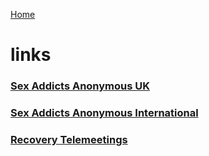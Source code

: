 [Home](index.md)

# links

### <a href="https://saauk.info/">Sex Addicts Anonymous UK</a>

### <a href="https://saa-recovery.org/">Sex Addicts Anonymous International</a>

### <a href="https://saauk.info/en/telemeetings/">Recovery Telemeetings</a>
